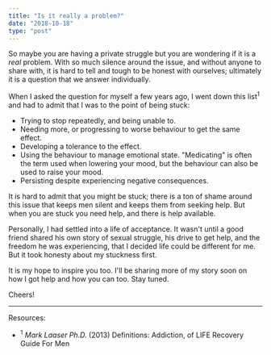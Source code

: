 ```yaml
---
title: "Is it really a problem?"
date: "2018-10-18"
type: "post"
---
```


So maybe you are having a private struggle but you are wondering if it is a _real_ problem. With so much silence around the issue, and without anyone to share with, it is hard to tell and tough to be honest with ourselves; ultimately it is a question that we answer individually.

When I asked the question for myself a few years ago, I went down this list<sup>1</sup> and had to admit that I was to the point of being stuck: 

* Trying to stop repeatedly, and being unable to.
* Needing more, or progressing to worse behaviour to get the same effect.
* Developing a tolerance to the effect.
* Using the behaviour to manage emotional state. "Medicating" is often the term used when lowering your mood, but the behaviour can also be used to raise your mood. 
* Persisting despite experiencing negative consequences.

It is hard to admit that you might be stuck; there is a ton of shame around this issue that keeps men silent and keeps them from seeking help. But when you are stuck you need help, and there is help available. 

Personally, I had settled into a life of acceptance. It wasn't until a good friend shared his own story of sexual struggle, his drive to get help, and the freedom he was experiencing, that I decided life could be different for me. But it took honesty about my stuckness first. 

It is my hope to inspire you too. I'll be sharing more of my story soon on how I got help and how you can too. Stay tuned.

Cheers!

---

Resources:
* <sup>1</sup> _Mark Laaser Ph.D._ (2013) Definitions: Addiction, of LIFE Recovery Guide For Men
